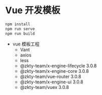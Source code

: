 # Vue 开发模板

```javascript
npm install
npm run serve
npm run build
```

- vue 模板工程
  - Vant
  - axios
  - less
  - @zkty-team/x-engine-lifecycle 3.0.8
  - @zkty-team/x-engine-core      3.0.8
  - @zkty-team/vue-router         3.0.8
  - @zkty-team/x-engine-ui        3.0.8
  - @zkty-team/vuex               3.0.8
